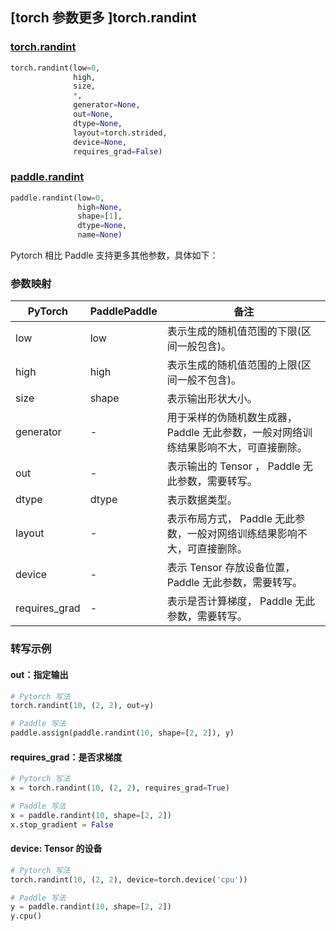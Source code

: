 ## [torch 参数更多 ]torch.randint
### [torch.randint](https://pytorch.org/docs/stable/generated/torch.randint.html?highlight=randint#torch.randint)
```python
torch.randint(low=0,
              high,
              size,
              *,
              generator=None,
              out=None,
              dtype=None,
              layout=torch.strided,
              device=None,
              requires_grad=False)
```

### [paddle.randint](https://www.paddlepaddle.org.cn/documentation/docs/zh/develop/api/paddle/randint_cn.html#randint)
```python
paddle.randint(low=0,
               high=None,
               shape=[1],
               dtype=None,
               name=None)
```

Pytorch 相比 Paddle 支持更多其他参数，具体如下：
### 参数映射
| PyTorch       | PaddlePaddle | 备注                                                   |
| ------------- | ------------ | ------------------------------------------------------ |
| low          | low        | 表示生成的随机值范围的下限(区间一般包含)。 |
| high          | high        | 表示生成的随机值范围的上限(区间一般不包含)。 |
| size          | shape        | 表示输出形状大小。 |
| generator  | -  | 用于采样的伪随机数生成器，Paddle 无此参数，一般对网络训练结果影响不大，可直接删除。 |
| out | -  | 表示输出的 Tensor ， Paddle 无此参数，需要转写。    |
| dtype           | dtype            | 表示数据类型。               |
| layout | -       | 表示布局方式， Paddle 无此参数，一般对网络训练结果影响不大，可直接删除。 |
| device     | -       | 表示 Tensor 存放设备位置，Paddle 无此参数，需要转写。 |
| requires_grad | -       | 表示是否计算梯度， Paddle 无此参数，需要转写。 |


### 转写示例
#### out：指定输出
```python
# Pytorch 写法
torch.randint(10, (2, 2), out=y)

# Paddle 写法
paddle.assign(paddle.randint(10, shape=[2, 2]), y)
```


#### requires_grad：是否求梯度
```python
# Pytorch 写法
x = torch.randint(10, (2, 2), requires_grad=True)

# Paddle 写法
x = paddle.randint(10, shape=[2, 2])
x.stop_gradient = False
```

#### device: Tensor 的设备
```python
# Pytorch 写法
torch.randint(10, (2, 2), device=torch.device('cpu'))

# Paddle 写法
y = paddle.randint(10, shape=[2, 2])
y.cpu()
```
